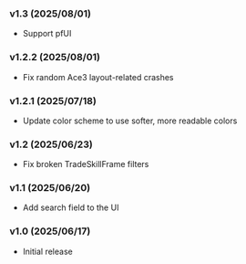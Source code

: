 ### v1.3 (2025/08/01)
- Support pfUI

### v1.2.2 (2025/08/01)
- Fix random Ace3 layout-related crashes

### v1.2.1 (2025/07/18)
- Update color scheme to use softer, more readable colors

### v1.2 (2025/06/23)
- Fix broken TradeSkillFrame filters

### v1.1 (2025/06/20)
- Add search field to the UI

### v1.0 (2025/06/17)
- Initial release
